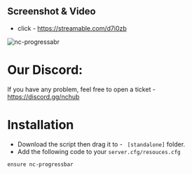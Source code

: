 ## Screenshot & Video

- click - https://streamable.com/d7i0zb

![nc-progressabr](https://i.ibb.co/cYDdh7r/Screenshot-1.png)

# Our Discord:

If you have any problem, feel free to open a ticket - https://discord.gg/nchub

# Installation

- Download the script then drag it to - ``` [standalone]``` folder.
- Add the following code to your ```server.cfg/resouces.cfg```

```
ensure nc-progressbar
```
